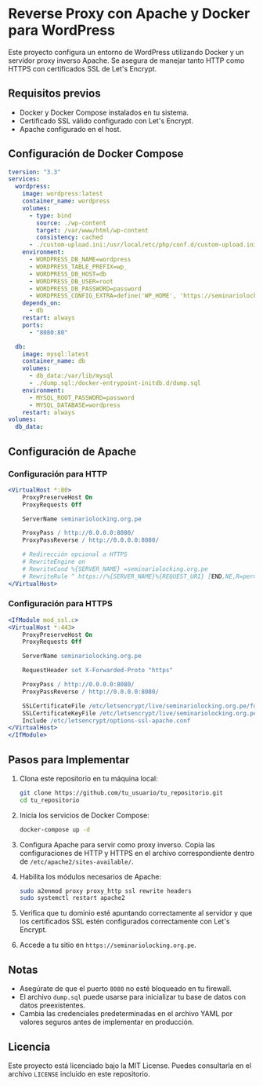# Reverse Proxy con Apache y Docker para WordPress

Este proyecto configura un entorno de WordPress utilizando Docker y un servidor proxy inverso Apache. Se asegura de manejar tanto HTTP como HTTPS con certificados SSL de Let's Encrypt.

## Requisitos previos

- Docker y Docker Compose instalados en tu sistema.
- Certificado SSL válido configurado con Let's Encrypt.
- Apache configurado en el host.

## Configuración de Docker Compose

```yaml
tversion: "3.3"
services:
  wordpress:
    image: wordpress:latest
    container_name: wordpress
    volumes:
      - type: bind
        source: ./wp-content
        target: /var/www/html/wp-content
        consistency: cached
      - ./custom-upload.ini:/usr/local/etc/php/conf.d/custom-upload.ini
    environment:
      - WORDPRESS_DB_NAME=wordpress
      - WORDPRESS_TABLE_PREFIX=wp_
      - WORDPRESS_DB_HOST=db
      - WORDPRESS_DB_USER=root
      - WORDPRESS_DB_PASSWORD=password
      - WORDPRESS_CONFIG_EXTRA=define('WP_HOME', 'https://seminariolocking.org.pe'); define('WP_SITEURL', 'https://seminariolocking.org.pe');
    depends_on:
      - db
    restart: always
    ports:
      - "8080:80"

  db:
    image: mysql:latest
    container_name: db
    volumes:
      - db_data:/var/lib/mysql
      - ./dump.sql:/docker-entrypoint-initdb.d/dump.sql
    environment:
      - MYSQL_ROOT_PASSWORD=password
      - MYSQL_DATABASE=wordpress
    restart: always
volumes:
  db_data:
```

## Configuración de Apache

### Configuración para HTTP

```apache
<VirtualHost *:80>
    ProxyPreserveHost On
    ProxyRequests Off

    ServerName seminariolocking.org.pe

    ProxyPass / http://0.0.0.0:8080/
    ProxyPassReverse / http://0.0.0.0:8080/

    # Redirección opcional a HTTPS
    # RewriteEngine on
    # RewriteCond %{SERVER_NAME} =seminariolocking.org.pe
    # RewriteRule ^ https://%{SERVER_NAME}%{REQUEST_URI} [END,NE,R=permanent]
</VirtualHost>
```

### Configuración para HTTPS

```apache
<IfModule mod_ssl.c>
<VirtualHost *:443>
    ProxyPreserveHost On
    ProxyRequests Off

    ServerName seminariolocking.org.pe

    RequestHeader set X-Forwarded-Proto "https"

    ProxyPass / http://0.0.0.0:8080/
    ProxyPassReverse / http://0.0.0.0:8080/

    SSLCertificateFile /etc/letsencrypt/live/seminariolocking.org.pe/fullchain.pem
    SSLCertificateKeyFile /etc/letsencrypt/live/seminariolocking.org.pe/privkey.pem
    Include /etc/letsencrypt/options-ssl-apache.conf
</VirtualHost>
</IfModule>
```

## Pasos para Implementar

1. Clona este repositorio en tu máquina local:

   ```bash
   git clone https://github.com/tu_usuario/tu_repositorio.git
   cd tu_repositorio
   ```

2. Inicia los servicios de Docker Compose:

   ```bash
   docker-compose up -d
   ```

3. Configura Apache para servir como proxy inverso. Copia las configuraciones de HTTP y HTTPS en el archivo correspondiente dentro de `/etc/apache2/sites-available/`.

4. Habilita los módulos necesarios de Apache:

   ```bash
   sudo a2enmod proxy proxy_http ssl rewrite headers
   sudo systemctl restart apache2
   ```

5. Verifica que tu dominio esté apuntando correctamente al servidor y que los certificados SSL estén configurados correctamente con Let's Encrypt.

6. Accede a tu sitio en `https://seminariolocking.org.pe`.

## Notas

- Asegúrate de que el puerto `8080` no esté bloqueado en tu firewall.
- El archivo `dump.sql` puede usarse para inicializar tu base de datos con datos preexistentes.
- Cambia las credenciales predeterminadas en el archivo YAML por valores seguros antes de implementar en producción.

## Licencia

Este proyecto está licenciado bajo la MIT License. Puedes consultarla en el archivo `LICENSE` incluido en este repositorio.
